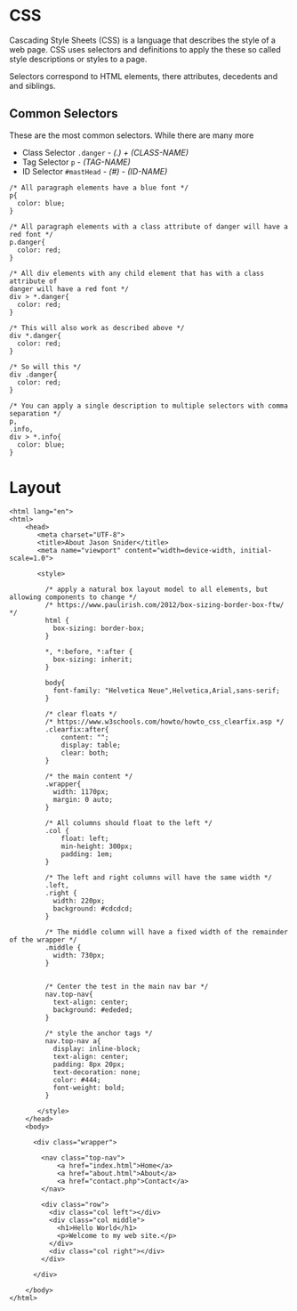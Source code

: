 # CSS

Cascading Style Sheets (CSS) is a language that describes the style of a web page. CSS uses selectors and definitions to apply the these so called style descriptions or styles to a page.

Selectors correspond to HTML elements, there attributes, decedents and and siblings.

## Common Selectors

These are the most common selectors. While there are many more

* Class Selector ````.danger```` - *(.) + (CLASS-NAME)*
* Tag Selector ````p```` - *(TAG-NAME)*
* ID Selector ````#mastHead```` - *(#) - (ID-NAME)*

````
/* All paragraph elements have a blue font */
p{
  color: blue;
}

/* All paragraph elements with a class attribute of danger will have a red font */
p.danger{
  color: red;
}

/* All div elements with any child element that has with a class attribute of
danger will have a red font */
div > *.danger{
  color: red;
}

/* This will also work as described above */
div *.danger{
  color: red;
}

/* So will this */
div .danger{
  color: red;
}

/* You can apply a single description to multiple selectors with comma separation */
p,
.info,
div > *.info{
  color: blue;
}
````

# Layout

````
<html lang="en">
<html>
    <head>
       <meta charset="UTF-8">
       <title>About Jason Snider</title>
       <meta name="viewport" content="width=device-width, initial-scale=1.0">

       <style>

         /* apply a natural box layout model to all elements, but allowing components to change */
         /* https://www.paulirish.com/2012/box-sizing-border-box-ftw/ */
         html {
           box-sizing: border-box;
         }

         *, *:before, *:after {
           box-sizing: inherit;
         }

         body{
           font-family: "Helvetica Neue",Helvetica,Arial,sans-serif;
         }

         /* clear floats */
         /* https://www.w3schools.com/howto/howto_css_clearfix.asp */
         .clearfix:after{
             content: "";
             display: table;
             clear: both;
         }

         /* the main content */
         .wrapper{
           width: 1170px;
           margin: 0 auto;
         }

         /* All columns should float to the left */
         .col {
             float: left;
             min-height: 300px;
             padding: 1em;
         }

         /* The left and right columns will have the same width */
         .left,
         .right {
           width: 220px;
           background: #cdcdcd;
         }

         /* The middle column will have a fixed width of the remainder of the wrapper */
         .middle {
           width: 730px;
         }


         /* Center the test in the main nav bar */
         nav.top-nav{
           text-align: center;
           background: #ededed;
         }

         /* style the anchor tags */
         nav.top-nav a{
           display: inline-block;
           text-align: center;
           padding: 8px 20px;
           text-decoration: none;
           color: #444;
           font-weight: bold;
         }

       </style>
    </head>
    <body>

      <div class="wrapper">

        <nav class="top-nav">
            <a href="index.html">Home</a>
            <a href="about.html">About</a>
            <a href="contact.php">Contact</a>
        </nav>

        <div class="row">
          <div class="col left"></div>
          <div class="col middle">
            <h1>Hello World</h1>
            <p>Welcome to my web site.</p>
          </div>
          <div class="col right"></div>
        </div>

      </div>

    </body>
</html>
````
